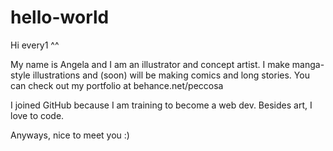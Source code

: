 # hello-world


Hi every1 ^^

My name is Angela and I am an illustrator and concept artist. 
I make manga-style illustrations and (soon) will be making comics and long stories.
You can check out my portfolio at behance.net/peccosa

I joined GitHub because I am training to become a web dev. Besides art, I love to code. 

Anyways, nice to meet you :)
